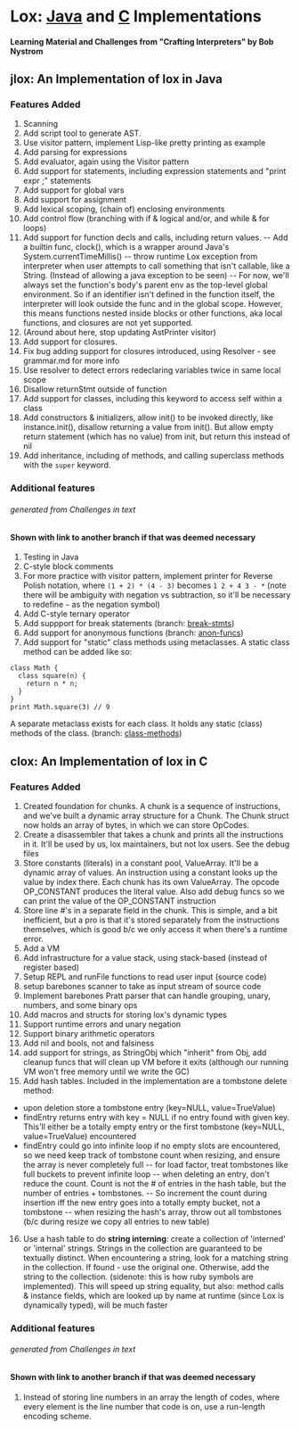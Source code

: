 # Lox: [Java](#jlox-an-implementation-of-lox-in-java) and [C](#clox-an-implementation-of-lox-in-c) Implementations
#### Learning Material and Challenges from "Crafting Interpreters" by Bob Nystrom

## jlox: An Implementation of lox in Java
### Features Added
1. Scanning
1. Add script tool to generate AST. 
1. Use visitor pattern, implement Lisp-like pretty printing as example
1. Add parsing for expressions
1. Add evaluator, again using the Visitor pattern
1. Add support for statements, including expression statements and "print expr ;" statements
1. Add support for global vars
1. Add support for assignment
1. Add lexical scoping, (chain of) enclosing environments
1. Add control flow (branching with if & logical and/or, and while & for loops)
1. Add support for function decls and calls, including return values.
-- Add a builtin func, clock(), which is a wrapper around Java's System.currentTimeMillis()
-- throw runtime Lox exception from interpreter when user attempts to call something that isn't callable, like a String. (Instead of allowing a java exception to be seen)
-- For now, we'll always set the function's body's parent env as the top-level global environment. So if an identifier isn't defined in the function itself, the interpreter will look outside the func and in the global scope. However, this means functions nested inside blocks or other functions, aka local functions, and closures are not yet supported.
1. (Around about here, stop updating AstPrinter visitor)
1. Add support for closures.
1. Fix bug adding support for closures introduced, using Resolver - see grammar.md for more info
1. Use resolver to detect errors redeclaring variables twice in same local scope
1. Disallow returnStmt outside of function
1. Add support for classes, including this keyword to access self within a class
1. Add constructors & initializers, allow init() to be invoked directly, like instance.init(), disallow returning a value from init(). But allow empty return statement (which has no value) from init, but return this instead of nil
1. Add inheritance, including of methods, and calling superclass methods with the `super` keyword. 

### Additional features 
###### generated from Challenges in text
#### Shown with link to another branch if that was deemed necessary
1. Testing in Java
1. C-style block comments
1. For more practice with visitor pattern, implement printer for Reverse Polish notation, where `(1 + 2) * (4 - 3)` becomes `1 2 + 4 3 - *` (note there will be ambiguity with negation vs subtraction, so it'll be necessary to redefine `~` as the negation symbol)
1. Add C-style ternary operator
1. Add suppport for break statements (branch: [break-stmts](https://github.com/ritabc/lox/tree/break-stmts))
1. Add support for anonymous functions (branch: [anon-funcs](https://github.com/ritabc/lox/tree/anon-funcs))
1. Add support for "static" class methods using metaclasses. A static class method can be added like so:
```
class Math {
  class square(n) {
    return n * n;
  }
}
print Math.square(3) // 9 
```
A separate metaclass exists for each class. It holds any static (class) methods of the class.
(branch: [class-methods](https://github.com/ritabc/lox/tree/class-methods))

## clox: An Implementation of lox in C
### Features Added
1. Created foundation for chunks. A chunk is a sequence of instructions, and we've built a dynamic array structure for a Chunk. The Chunk struct now holds an array of bytes, in which we can store OpCodes.
2. Create a disassembler that takes a chunk and prints all the instructions in it. It'll be used by us, lox maintainers, but not lox users. See the debug files
3. Store constants (literals) in a constant pool, ValueArray. It'll be a dynamic array of values. An instruction using a constant looks up the value by index there. Each chunk has its own ValueArray. The opcode OP_CONSTANT produces the literal value. Also add debug funcs so we can print the value of the OP_CONSTANT instruction
4. Store line #'s in a separate field in the chunk. This is simple, and a bit inefficient, but a pro is that it's stored separately from the instructions themselves, which is good b/c we only access it when there's a runtime error. 
5. Add a VM
6. Add infrastructure for a value stack, using stack-based (instead of register based)
7. Setup REPL and runFile functions to read user input (source code)
8. setup barebones scanner to take as input stream of source code
9. Implement barebones Pratt parser that can handle grouping, unary, numbers, and some binary ops
10. Add macros and structs for storing lox's dynamic types
11. Support runtime errors and unary negation
12. Support binary arithmetic operators
13. Add nil and bools, not and falsiness
14. add support for strings, as StringObj which "inherit" from Obj, add cleanup funcs that will clean up VM before it exits (although our running VM won't free memory until we write the GC)
15. Add hash tables. Included in the implementation are a tombstone delete method:
 - upon deletion store a tombstone entry (key=NULL, value=TrueValue)
 - findEntry returns entry with key = NULL if no entry found with given key. This'll either be a totally empty entry or the first tombstone (key=NULL, value=TrueValue) encountered 
 - findEntry could go into infinite loop if no empty slots are encountered, so we need keep track of tombstone count when resizing, and ensure the array is never completely full
 -- for load factor, treat tombstones like full buckets to prevent infinite loop 
 -- when deleting an entry, don't reduce the count. Count is not the # of entries in the hash table, but the number of entries + tombstones. 
 -- So increment the count during insertion iff the new entry goes into a totally empty bucket, not a tombstone
 -- when resizing the hash's array, throw out all tombstones (b/c during resize we copy all entries to new table)
16. Use a hash table to do **string interning**: create a collection of 'interned' or 'internal' strings. Strings in the collection are guaranteed to be textually distinct. When encountering a string, look for a matching string in the collection. If found - use the original one. Otherwise, add the string to the collection. (sidenote: this is how ruby symbols are implemented). This will speed up string equality, but also: method calls & instance fields, which are looked up by name at runtime (since Lox is dynamically typed), will be much faster

### Additional features
###### generated from Challenges in text
#### Shown with link to another branch if that was deemed necessary
1. Instead of storing line numbers in an array the length of codes, where every element is the line number that code is on, use a run-length encoding scheme. 
